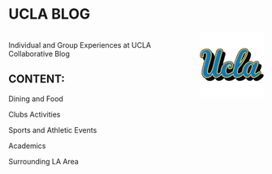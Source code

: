# UCLA BLOG

<img src="icon.png" align="right" width="128" height="128"/> <br>
Individual and Group Experiences at UCLA <br>
Collaborative Blog <br>

## CONTENT:
Dining and Food

Clubs Activities

Sports and Athletic Events

Academics

Surrounding LA Area
